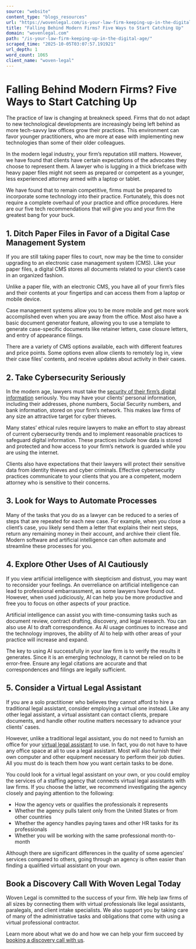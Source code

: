 ```yaml
---
source: "website"
content_type: "blogs_resources"
url: "https://wovenlegal.com/is-your-law-firm-keeping-up-in-the-digital-age/"
title: "Falling Behind Modern Firms? Five Ways to Start Catching Up"
domain: "wovenlegal.com"
path: "/is-your-law-firm-keeping-up-in-the-digital-age/"
scraped_time: "2025-10-05T03:07:57.191921"
url_depth: 1
word_count: 1065
client_name: "woven-legal"
---
```


# Falling Behind Modern Firms? Five Ways to Start Catching Up

The practice of law is changing at breakneck speed. Firms that do not adapt to new technological developments are increasingly being left behind as more tech-savvy law offices grow their practices. This environment can favor younger practitioners, who are more at ease with implementing new technologies than some of their older colleagues.

In the modern legal industry, your firm’s reputation still matters. However, we have found that clients have certain expectations of the advocates they choose to represent them. A lawyer who is lugging in a thick briefcase with heavy paper files might not seem as prepared or competent as a younger, less experienced attorney armed with a laptop or tablet.

We have found that to remain competitive, firms must be prepared to incorporate some technology into their practice. Fortunately, this does not require a complete overhaul of your practice and office procedures. Here are our five tech recommendations that will give you and your firm the greatest bang for your buck.

## 1. Ditch Paper Files in Favor of a Digital Case Management System

If you are still taking paper files to court, now may be the time to consider upgrading to an electronic case management system (CMS). Like your paper files, a digital CMS stores all documents related to your client’s case in an organized fashion.

Unlike a paper file, with an electronic CMS, you have all of your firm’s files and their contents at your fingertips and can access them from a laptop or mobile device.

Case management systems allow you to be more mobile and get more work accomplished even when you are away from the office. Most also have a basic document generator feature, allowing you to use a template to generate case-specific documents like retainer letters, case closure letters, and entry of appearance filings.

There are a variety of CMS options available, each with different features and price points. Some options even allow clients to remotely log in, view their case files’ contents, and receive updates about activity in their cases.

## 2. Take Cybersecurity Seriously

In the modern age, lawyers must take the [security of their firm’s digital information](https://www.americanbar.org/groups/judicial/publications/appellate_issues/2022/winter/legal-ethics-2/) seriously. You may have your clients’ personal information, including their addresses, phone numbers, Social Security numbers, and bank information, stored on your firm’s network. This makes law firms of any size an attractive target for cyber thieves.

Many states’ ethical rules require lawyers to make an effort to stay abreast of current cybersecurity trends and to implement reasonable practices to safeguard digital information. These practices include how data is stored and protected and how access to your firm’s network is guarded while you are using the internet.

Clients also have expectations that their lawyers will protect their sensitive data from identity thieves and cyber criminals. Effective cybersecurity practices communicate to your clients that you are a competent, modern attorney who is sensitive to their concerns.

## 3. Look for Ways to Automate Processes

Many of the tasks that you do as a lawyer can be reduced to a series of steps that are repeated for each new case. For example, when you close a client’s case, you likely send them a letter that explains their next steps, return any remaining money in their account, and archive their client file. Modern software and artificial intelligence can often automate and streamline these processes for you.

## 4. Explore Other Uses of AI Cautiously

If you view artificial intelligence with skepticism and distrust, you may want to reconsider your feelings. An overreliance on artificial intelligence can lead to professional embarrassment, as some lawyers have found out. However, when used judiciously, AI can help you be more productive and free you to focus on other aspects of your practice.

Artificial intelligence can assist you with time-consuming tasks such as document review, contract drafting, discovery, and legal research. You can also use AI to draft correspondence. As AI usage continues to increase and the technology improves, the ability of AI to help with other areas of your practice will increase and expand.

The key to using AI successfully in your law firm is to verify the results it generates. Since it is an emerging technology, it cannot be relied on to be error-free. Ensure any legal citations are accurate and that correspondences and filings are legally sufficient.

## 5. Consider a Virtual Legal Assistant

If you are a solo practitioner who believes they cannot afford to hire a traditional legal assistant, consider employing a virtual one instead. Like any other legal assistant, a virtual assistant can contact clients, prepare documents, and handle other routine matters necessary to advance your clients’ cases.

However, unlike a traditional legal assistant, you do not need to furnish an office for your [virtual legal assistant](https://wovenlegal.com/the-benefits-of-contractors-for-modern-law-practices/) to use. In fact, you do not have to have any office space at all to use a legal assistant. Most will also furnish their own computer and other equipment necessary to perform their job duties. All you must do is teach them how you want certain tasks to be done.

You could look for a virtual legal assistant on your own, or you could employ the services of a staffing agency that connects virtual legal assistants with law firms. If you choose the latter, we recommend investigating the agency closely and paying attention to the following:

* How the agency vets or qualifies the professionals it represents
* Whether the agency pulls talent only from the United States or from other countries
* Whether the agency handles paying taxes and other HR tasks for its professionals
* Whether you will be working with the same professional month-to-month

Although there are significant differences in the quality of some agencies’ services compared to others, going through an agency is often easier than finding a qualified virtual assistant on your own.

## Book a Discovery Call With Woven Legal Today

Woven Legal is committed to the success of your firm. We help law firms of all sizes by connecting them with virtual professionals like legal assistants, paralegals, and client intake specialists. We also support you by taking care of many of the administrative tasks and obligations that come with using a virtual professional contractor.

Learn more about what we do and how we can help your firm succeed by [booking a discovery call with us](https://hiya.wovenlegal.com/c/meg?_gl=1*p3r9ml*_ga*MTUyMTI2Nzg3LjE3MDU5Mzg2OTM.*_ga_MQ7MSZQKBB*MTcwNTkzODY5My4xLjAuMTcwNTkzODY5My4wLjAuMA..&_ga=2.18440249.1205595698.1705938693-152126787.1705938693#/select-time).